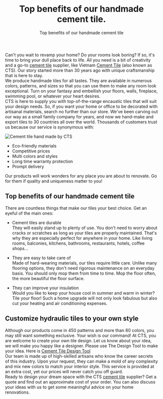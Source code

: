 ﻿---
layout: post
title: Top benefits of our handmade cement tile.
subtitle: Top benefits of our handmade cement tile
keywords: cement tile
gh-repo: nguyensonca/gachbongcts
tags: [cement_tiles, cement_tile]
comments: true
---

Can't you wait to revamp your home? Do your rooms look boring? If so, it's time to bring your dull place back to life. All you need is a bit of creativity and a go-to [cement tile](https://cementtile.vn/en/category/cement-tile/ "cement tile") supplier, like Vietnam [Cement Tile](https://cementtile.vn/en/category/cement-tile/ "Cement Tile") (also known as CTS). Our story started more than 30 years ago with unique craftsmanship that is here to stay.\
We produce handmade tiles for all tastes. They are available in numerous colors, patterns, and sizes so that you can use them to make any room look exceptional. Turn on your fantasy and embellish your floors, walls, fireplace, swimming pool, or whatever your heart desires.\
CTS is here to supply you with top-of-the-range encaustic tiles that will suit your design needs. So, if you want your home or office to be decorated with artisanal materials, search no further than our store. We've been carving out our way as a small family company for years, and now we hand-make and export tiles to 30 countries all over the world. Thousands of customers trust us because our service is synonymous with:

![Cement tile hand made by CTS](https://cdn.cementtile.vn/wp-content/uploads/2020/05/Cement-tile-hand-made-by-CTS.jpg)

-   Eco-friendly materials
-   Competitive prices
-   Multi colors and styles
-   Long time warranty protection
-   Prompt delivery

Our products will work wonders for any place you are about to renovate. Go for them if quality and uniqueness matter to you!

Top benefits of our handmade cement tile
----------------------------------------

There are countless things that make our tiles your best choice. Get an eyeful of the main ones:

-   Cement tiles are durable\
    They will easily stand up to plenty of use. You don't need to worry about cracks or scratches as long as your tiles are properly maintained. That's why they are especially perfect for anywhere in your home. Like living rooms, balconies, kitchens, bathrooms, restaurants, hotels, coffee shops...

-   They are easy to take care of\
    Made of hard-wearing materials, our tiles require little care. Unlike many flooring options, they don't need rigorous maintenance on an everyday basis. You should only mop them from time to time. Mop the floor often, the more beautiful the floor surface.

-   They can improve your insulation\
    Would you like to keep your house cool in summer and warm in winter? Tile your floor! Such a home upgrade will not only look fabulous but also cut your heating and air conditioning expenses.

Customize hydraulic tiles to your own style
-------------------------------------------

Although our products come in 450 patterns and more than 80 colors, you may still want something exclusive. Your wish is our command! At CTS, you are welcome to create your own tile design. Let us know about your idea, we will make you happy like a designer. Please use The Design Tool to make your idea. Here is [Cement Tile Design Tool](https://designtool.cementtile.vn/)\
Our team is made up of high-skilled artisans who know the career secrets of this industry. Upon your request, they can make a mold of any complexity and mix new colors to match your interior style. This service is provided at an extra cost, yet our prices will never catch you off guard.\
Ready to design your dream space with the CTS [cement tile](https://cementtile.vn/en/category/cement-tile/ "cement tile") supplier? Get a quote and find out an approximate cost of your order. You can also discuss your ideas with us to get some meaningful advice on your home renovations.
